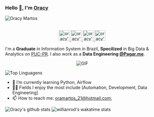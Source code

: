 ### Hello 👋, I'm [Oracy](https://oracymartos.online/) 
![Oracy Martos](https://komarev.com/ghpvc/?username=Oracy&color=ff69b4&label=PROFILE+VIEWS&style=flat-plastic)
<p align="center">
<br/>
<a href="https://www.linkedin.com/in/oracymartos/">
  <img alt="oracy's LinkdeIN" width="35px" src="https://image.flaticon.com/icons/svg/2111/2111465.svg" />
</a>
<a href="https://www.facebook.com/OracyRezendeM">
  <img alt="oracy's Facebook" width="35px" src="https://image.flaticon.com/icons/svg/2111/2111342.svg" />
</a>
<a href="https://www.instagram.com/oracy_/">
  <img alt="oracy's Instagram" width="35px" src="https://image.flaticon.com/icons/svg/2111/2111421.svg" />
</a>
<a href="https://open.spotify.com/user/225uorso475ipcfpyw6gqf6zi?si=hmYJ-VYwS6SmGvmmHLuleQ">
  <img alt="oracy's Spotify" width="35px" src="https://image.flaticon.com/icons/svg/2111/2111627.svg" />
</a>
</p>

I'm a **Graduate** in Information System in Brazil, **Specilized** in Big Data & Analytics on [PUC-PR](https://www.pucpr.br/). I also work as a **Data Engineering [@Pagar.me](https://pagar.me/)**.

<p align="center">
<img align="center" alt="GIF" src="https://steamuserimages-a.akamaihd.net/ugc/263849025224660185/7544892A0371C52DC284B844B030F06D8129494B/"/>
</p>

![Top Linguagens](https://github-readme-stats.vercel.app/api/top-langs/?username=Oracy&layout=compact)

- 🌱 I’m currently learning Python, Airflow
- 🤹🏽 Fields I enjoy the most include [Automation, Development, Data Engineering]
- 📫 How to reach me: <oramartos_21@hotmail.com>;

![Oracy's github stats](https://github-readme-stats.vercel.app/api?username=Oracy&show_icons=true&theme=shades-of-purple) ![willianrod's wakatime stats](https://github-readme-stats.vercel.app/api/wakatime?username=OracyMartos)

<!--
**Oracy/Oracy** is a ✨ _special_ ✨ repository because its `README.md` (this file) appears on your GitHub profile.

Here are some ideas to get you started:

- 🔭 I’m currently working on ...
- 🌱 I’m currently learning ...
- 👯 I’m looking to collaborate on ...
- 🤔 I’m looking for help with ...
- 💬 Ask me about ...
- 📫 How to reach me: ...
- 😄 Pronouns: ...
- ⚡ Fun fact: ...
-->
